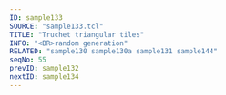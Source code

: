 ```yaml
---
ID: sample133
SOURCE: "sample133.tcl"
TITLE: "Truchet triangular tiles"
INFO: "<BR>random generation"
RELATED: "sample130 sample130a sample131 sample144"
seqNo: 55
prevID: sample132
nextID: sample134
---
```

